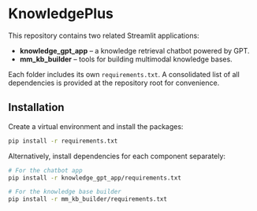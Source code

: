 # KnowledgePlus

This repository contains two related Streamlit applications:

- **knowledge_gpt_app** – a knowledge retrieval chatbot powered by GPT.
- **mm_kb_builder** – tools for building multimodal knowledge bases.

Each folder includes its own `requirements.txt`. A consolidated list of
all dependencies is provided at the repository root for convenience.

## Installation

Create a virtual environment and install the packages:

```bash
pip install -r requirements.txt
```

Alternatively, install dependencies for each component separately:

```bash
# For the chatbot app
pip install -r knowledge_gpt_app/requirements.txt

# For the knowledge base builder
pip install -r mm_kb_builder/requirements.txt
```

